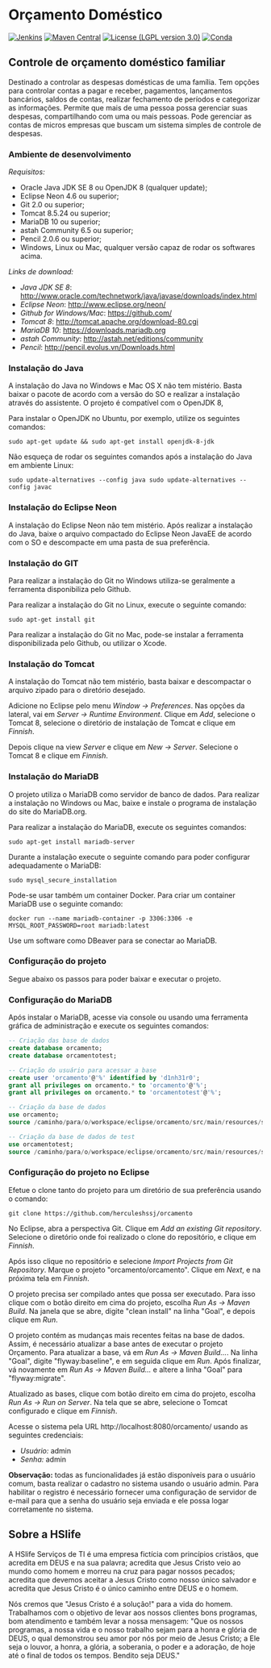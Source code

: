 Orçamento Doméstico
===================

[![Jenkins](https://img.shields.io/jenkins/s/https/jenkins.qa.ubuntu.com/view/Precise/view/All%20Precise/job/precise-desktop-amd64_default.svg)]()
[![Maven Central](https://img.shields.io/maven-central/v/org.apache.maven/apache-maven.svg)]()
[![License (LGPL version 3.0)](https://img.shields.io/badge/license-GNU%20LGPL%20version%203.0-green.svg)](http://opensource.org/licenses/LGPL-3.0)
[![Conda](https://img.shields.io/conda/pn/conda-forge/python.svg)]()


Controle de orçamento doméstico familiar
-----------------------------------------

Destinado a controlar as despesas domésticas de uma família. Tem opções para controlar contas a pagar e receber, pagamentos, lançamentos bancários, saldos de contas, realizar fechamento de períodos e categorizar as informações. Permite que mais de uma pessoa possa gerenciar suas despesas, compartilhando com uma ou mais pessoas. Pode gerenciar as contas de micros empresas que buscam um sistema simples de controle de despesas.

### Ambiente de desenvolvimento

*Requisitos:*

* Oracle Java JDK SE 8 ou OpenJDK 8 (qualquer update);
* Eclipse Neon 4.6 ou superior;
* Git 2.0 ou superior;
* Tomcat 8.5.24 ou superior;
* MariaDB 10 ou superior;
* astah Community 6.5 ou superior;
* Pencil 2.0.6 ou superior;
* Windows, Linux ou Mac, qualquer versão capaz de rodar os softwares acima.

*Links de download:*

* *Java JDK SE 8*: http://www.oracle.com/technetwork/java/javase/downloads/index.html
* *Eclipse Neon*: http://www.eclipse.org/neon/
* *Github for Windows/Mac*: https://github.com/ 
* *Tomcat 8*: http://tomcat.apache.org/download-80.cgi
* *MariaDB 10*: https://downloads.mariadb.org
* *astah Community*: http://astah.net/editions/community
* *Pencil*: http://pencil.evolus.vn/Downloads.html

### Instalação do Java

A instalação do Java no Windows e Mac OS X não tem mistério. Basta baixar o pacote de acordo com a versão do SO e realizar a instalação através do assistente. O projeto é compatível com o OpenJDK 8,

Para instalar o OpenJDK no Ubuntu, por exemplo, utilize os seguintes comandos:

``
sudo apt-get update && sudo apt-get install openjdk-8-jdk
``

Não esqueça de rodar os seguintes comandos após a instalação do Java em ambiente Linux:

``
sudo update-alternatives --config java
sudo update-alternatives --config javac
``

### Instalação do Eclipse Neon

A instalação do Eclipse Neon não tem mistério. Após realizar a instalação do Java, baixe o arquivo compactado do Eclipse Neon JavaEE de acordo com o SO e descompacte em uma pasta de sua preferência.

### Instalação do GIT

Para realizar a instalação do Git no Windows utiliza-se geralmente a ferramenta disponibiliza pelo Github.

Para realizar a instalação do Git no Linux, execute o seguinte comando:

``
sudo apt-get install git
``

Para realizar a instalação do Git no Mac, pode-se instalar a ferramenta disponibilizada pelo Github, ou utilizar o Xcode.

### Instalação do Tomcat

A instalação do Tomcat não tem mistério, basta baixar e descompactar o arquivo zipado para o diretório desejado.

Adicione no Eclipse pelo menu *Window -> Preferences*. Nas opções da lateral, vai em *Server -> Runtime Environment*. Clique em *Add*, selecione o Tomcat 8, selecione o diretório de instalação de Tomcat e clique em *Finnish*.

Depois clique na view *Server* e clique em *New -> Server*. Selecione o Tomcat 8 e clique em *Finnish*.

### Instalação do MariaDB

O projeto utiliza o MariaDB como servidor de banco de dados. Para realizar a instalação no Windows ou Mac, baixe e instale o programa de instalação do site do MariaDB.org.

Para realizar a instalação do MariaDB, execute os seguintes comandos:

``
sudo apt-get install mariadb-server
``

Durante a instalação execute o seguinte comando para poder configurar adequadamente o MariaDB:

``
sudo mysql_secure_installation
``

Pode-se usar também um container Docker. Para criar um container MariaDB use o seguinte comando:

``
docker run --name mariadb-container -p 3306:3306 -e MYSQL_ROOT_PASSWORD=root mariadb:latest
``

Use um software como DBeaver para se conectar ao MariaDB.

### Configuração do projeto

Segue abaixo os passos para poder baixar e executar o projeto.

### Configuração do MariaDB

Após instalar o MariaDB, acesse via console ou usando uma ferramenta gráfica de administração e execute os seguintes comandos:

```sql
-- Criação das base de dados
create database orcamento;
create database orcamentotest;

-- Criação do usuário para acessar a base
create user 'orcamento'@'%' identified by 'd1nh31r0';
grant all privileges on orcamento.* to 'orcamento'@'%';
grant all privileges on orcamento.* to 'orcamentotest'@'%';

-- Criação da base de dados
use orcamento;
source /caminho/para/o/workspace/eclipse/orcamento/src/main/resources/script-create-all-db.sql;

-- Criação da base de dados de test
use orcamentotest;
source /caminho/para/o/workspace/eclipse/orcamento/src/main/resources/script-create-all-db.sql;
``` 

### Configuração do projeto no Eclipse

Efetue o clone tanto do projeto para um diretório de sua preferência usando o comando:

``
git clone https://github.com/herculeshssj/orcamento
``

No Eclipse, abra a perspectiva Git. Clique em *Add an existing Git repository*. Selecione o diretório onde foi realizado o clone do repositório, e clique em *Finnish*.

Após isso clique no repositório e selecione *Import Projects from Git Repository*. Marque o projeto "orcamento/orcamento". Clique em *Next*, e na próxima tela em *Finnish*.

O projeto precisa ser compilado antes que possa ser executado. Para isso clique com o botão direito em cima do projeto, escolha *Run As -> Maven Build*. Na janela que se abre, digite "clean install" na linha "Goal", e depois clique em *Run*.

O projeto contém as mudanças mais recentes feitas na base de dados. Assim, é necessário atualizar a base antes de executar o projeto Orçamento. Para atualizar a base, vá em *Run As -> Maven Build...*. Na linha "Goal", digite "flyway:baseline", e em seguida clique em *Run*. Após finalizar, vá novamente em *Run As -> Maven Build...* e altere a linha "Goal" para "flyway:migrate".

Atualizado as bases, clique com botão direito em cima do projeto, escolha *Run As -> Run on Server*. Na tela que se abre, selecione o Tomcat configurado e clique em *Finnish*.

Acesse o sistema pela URL http://localhost:8080/orcamento/ usando as seguintes credenciais:

* *Usuário:* admin
* *Senha:* admin

**Observação:** todas as funcionalidades já estão disponíveis para o usuário comum, basta realizar o cadastro no sistema usando o usuário admin. Para habilitar o registro é necessário fornecer uma configuração de servidor de e-mail para que a senha do usuário seja enviada e ele possa logar corretamente no sistema.

Sobre a HSlife
--------------

A HSlife Serviços de TI é uma empresa fictícia com princípios cristãos, que acredita em DEUS e na sua palavra; acredita que Jesus Cristo veio ao mundo como homem e morreu na cruz para pagar nossos pecados; acredita que devemos aceitar a Jesus Cristo como nosso único salvador e acredita que Jesus Cristo é o único caminho entre DEUS e o homem.

Nós cremos que "Jesus Cristo é a solução!" para a vida do homem. Trabalhamos com o objetivo de levar aos nossos clientes bons programas, bom atendimento e também levar a nossa mensagem: "Que os nossos programas, a nossa vida e o nosso trabalho sejam para a honra e glória de DEUS, o qual demonstrou seu amor por nós por meio de Jesus Cristo; a Ele seja o louvor, a honra, a glória, a soberania, o poder e a adoração, de hoje até o final de todos os tempos. Bendito seja DEUS."
